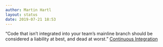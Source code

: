 ```yaml
---
author: Martin Hartl
layout: status
date: 2019-07-21 18:53
---
```

“Code that isn’t integrated into your team’s mainline branch should be considered a liability at best, and dead at worst.”
[Continuous Integration](http://khanlou.com/2019/07/continuous-integration/)